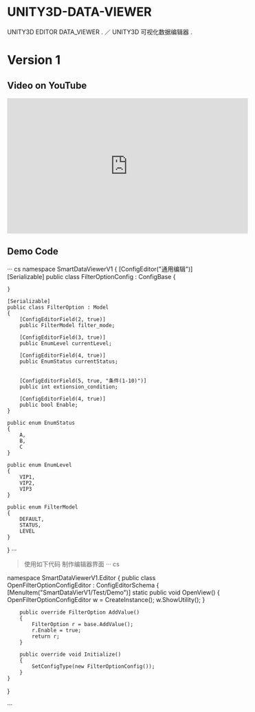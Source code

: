 # UNITY3D-DATA-VIEWER
UNITY3D EDITOR DATA_VIEWER .  ／  UNITY3D 可视化数据编辑器 .

# Version 1

## Video on YouTube
<iframe width="560" height="315" src="https://www.youtube.com/embed/_uk8XBJPZwA" frameborder="0" allowfullscreen></iframe>

## Demo Code

··· cs
namespace SmartDataViewerV1
{
	[ConfigEditor("通用编辑")]
	[Serializable]
	public class FilterOptionConfig : ConfigBase<FilterOption>
	{

	}

	[Serializable]
	public class FilterOption : Model
	{
		[ConfigEditorField(2, true)]
		public FilterModel filter_mode;

		[ConfigEditorField(3, true)]
		public EnumLevel currentLevel;

		[ConfigEditorField(4, true)]
		public EnumStatus currentStatus;


		[ConfigEditorField(5, true, "条件(1-10)")]
		public int extionsion_condition;

		[ConfigEditorField(4, true)]
		public bool Enable;
	}

	public enum EnumStatus
	{
		A,
		B,
		C
	}

	public enum EnumLevel
	{
		VIP1,
		VIP2,
		VIP3
	}

	public enum FilterModel
	{
		DEFAULT,
		STATUS,
		LEVEL
	}

}
···


> 使用如下代码 制作编辑器界面
··· cs

namespace SmartDataViewerV1.Editor
{
	public class OpenFilterOptionConfigEditor : ConfigEditorSchema<FilterOption>
	{
		[MenuItem("SmartDataVierV1/Test/Demo")]
		static public void OpenView()
		{
			OpenFilterOptionConfigEditor w = CreateInstance<OpenFilterOptionConfigEditor>();
			w.ShowUtility();
		}

		public override FilterOption AddValue()
		{
			FilterOption r = base.AddValue();
			r.Enable = true;
			return r;
		}

		public override void Initialize()
		{
			SetConfigType(new FilterOptionConfig());
		}
	}
}

···




